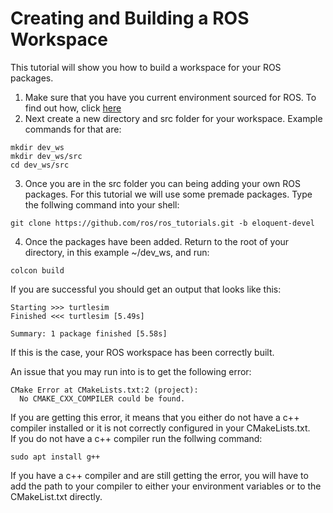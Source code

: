 # Creating and Building a ROS Workspace
This tutorial will show you how to build a workspace for your ROS packages.
1. Make sure that you have you current environment sourced for ROS. To find out how, click [here](ROSConfigure.md)
2. Next create a new directory and src folder for your workspace. Example commands for that are:
```
mkdir dev_ws
mkdir dev_ws/src
cd dev_ws/src
```
3. Once you are in the src folder you can being adding your own ROS packages. For this tutorial we will use some premade packages.
Type the follwing command into your shell:
```
git clone https://github.com/ros/ros_tutorials.git -b eloquent-devel
```
4. Once the packages have been added. Return to the root of your directory, in this example ~/dev_ws, and run:
```
colcon build
```
If you are successful you should get an output that looks like this:

```
Starting >>> turtlesim
Finished <<< turtlesim [5.49s]

Summary: 1 package finished [5.58s]
```
If this is the case, your ROS workspace has been correctly built. 

An issue that you may run into is to get the following error:
```
CMake Error at CMakeLists.txt:2 (project):
  No CMAKE_CXX_COMPILER could be found.
```
If you are getting this error, it means that you either do not have a c++ compiler installed or it is not correctly configured in 
your CMakeLists.txt.<br>
If you do not have a c++ compiler run the follwing command:
```
sudo apt install g++
```
If you have a c++ compiler and are still getting the error, you will have to add the path to your compiler to either your 
environment variables or to the CMakeList.txt directly. 






